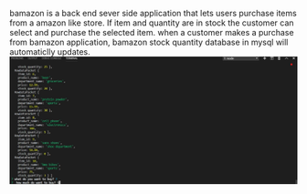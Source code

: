 bamazon is a back end sever side application that lets users purchase items from a amazon like store.
If item and quantity are in stock the customer can select and purchase the selected item.
when a customer makes a purchase from bamazon application, bamazon stock quantity database in mysql will automaticlly updates.
![7pic](/images/7pic.jpg)
